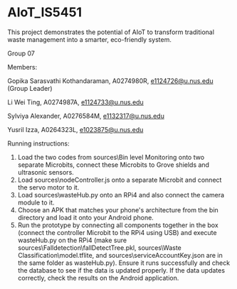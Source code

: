 # AIoT_IS5451
This project demonstrates the potential of AIoT to transform traditional waste management into a smarter, eco-friendly system.

Group 07

Members:

Gopika Sarasvathi Kothandaraman, A0274980R, e1124726@u.nus.edu (Group Leader) 

Li Wei Ting, A0274987A, e1124733@u.nus.edu

Sylviya Alexander, A0276584M, e1132317@u.nus.edu

Yusril Izza, A0264323L, e1023875@u.nus.edu

Running instructions:
1. Load the two codes from sources\Bin level Monitoring onto two separate Microbits, connect these Microbits to Grove shields and ultrasonic sensors.
2. Load sources\nodeController.js onto a separate Microbit and connect the servo motor to it.
3. Load sources\wasteHub.py onto an RPi4 and also connect the camera module to it.
4. Choose an APK that matches your phone's architecture from the bin directory and load it onto your Android phone.
5. Run the prototype by connecting all components together in the box (connect the controller Microbit to the RPi4 using USB) and execute wasteHub.py on the RPi4 (make sure sources\Falldetection\fallDetectTree.pkl, sources\Waste Classification\model.tflite, and sources\serviceAccountKey.json are in the same folder as wasteHub.py). Ensure it runs successfully and check the database to see if the data is updated properly. If the data updates correctly, check the results on the Android application.
